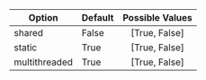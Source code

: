 | Option        | Default | Possible Values  |
| ------------- |:----------------- |:------------:|
| shared      | False |  [True, False] |
| static      | True |  [True, False] |
| multithreaded      | True |  [True, False] |
